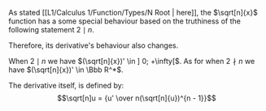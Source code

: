 As stated [[L1/Calculus 1/Function/Types/N Root | here]], the $\sqrt[n]{x}$ function has a some special behaviour based on the truthiness of the following statement $2 \mid n$.

Therefore, its derivative's behaviour also changes.

When $2 \mid n$ we have $(\sqrt[n]{x})' \in ] 0; +\infty[$. 
As for when $2 \nmid n$ we have $(\sqrt[n]{x})' \in \Bbb R^*$.

The derivative itself, is defined by: 
$$\sqrt[n]u = {u' \over n(\sqrt[n]{u})^{n - 1}}$$